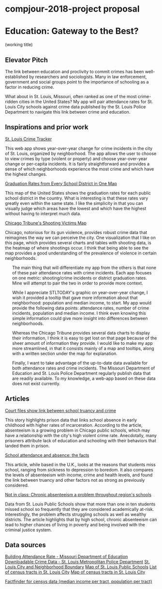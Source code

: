 # compjour-2018-project proposal

<h1>Education: Gateway to the Best?</h1>
<p>(working title)</p>

<h2>Elevator Pitch</h2>
<p>The link between education and proclivity to commit crimes has been well-established by researchers and sociologists. Many in law enforcement, government and social groups point to the importance of schooling as a factor in reducing crime.</p>

<p>What about in St. Louis, Missouri, often ranked as one of the most crime-ridden cities in the United States? My app will pair attendance rates for St. Louis City schools against crime data published by the St. Louis Police Department to navigate this link between crime and education.</p>

<h2>Inspirations and prior work </h2>
<a href="https://graphics.stltoday.com/apps/crime/index.html">St. Louis Crime Tracker</a> 
<p>This web app shows year-over-year change for crime incidents in the city of St. Louis, organized by neighborhood. The app allows the user to choose to view crimes by type (violent or property) and choose year-over-year change or per-capita incidents. It is fairly straightforward and provides a sense of which neighborhoods experience the most crime and which have the highest changes.</p>

<a href="http://hechingerreport.org/the-gradation-rates-from-every-school-district-in-one-map/">Graduation Rates from Every School District in One Map</a> 
<p>This map of the United States shows the graduation rates for each public school district in the country. What is interesting is that these rates vary greatly even within the same state. I like the simplicity in that you can visually judge which areas have the lowest and which have the highest without having to interpret much data.</p>

<a href="http://www.chicagotribune.com/news/data/ct-shooting-victims-map-charts-htmlstory.html">Chicago Tribune's Shooting Victims Map</a> 
<p>Chicago, notorious for its gun violence, provides robust crime data that reimagines the way we can perceive the city. One visualization that I like on this page, which provides several charts and tables with shooting data, is the heatmap of where shootings occur. I think that being able to see the map provides a good understanding of the prevalence of violence in certain neighborhoods. </p>

<ul>The main thing that will differentiate my app from the others is that none of these pair attendance rates with crime incidents. Each app focuses on one metric: shooting/crime incidents or district graduation rates. Mine will attempt to pair the two in order to provide more context.</ul>
<ul>While I appreciate STLTODAY's graphic on year-over-year change, I wish it provided a tooltip that gave more information about that neighborhood: population and median income, to start. My app would provide the following data points: attendance rates, number of crime incidents, population and median income. I think even knowing this simple information could give more insight into differences between neighborhoods.</ul>
<ul>Whereas the Chicago Tribune provides several data charts to display their information, I think it is easy to get lost on that page because of the sheer amount of information they provide. I would like to make my app more streamlined, in that it consists mainly of a map and tooltips, along with a written section under the map for explanation.</ul>
<ul>Finally, I want to take advantage of the up-to-date data available for both attendance rates and crime incidents. The Missouri Department of Education and St. Louis Police Department regularly publish data that are readily available. To my knowledge, a web-app based on these data does not exist currently.</ul>

<h2>Articles</h2>
<a href="http://articles.chicagotribune.com/2013-02-19/news/ct-met-prison-truancy-20130219_1_much-school-public-schools-grades">Court files show link between school truancy and crime</a> <p>This story highlights prison data that links school absence in early childhood with higher rates of incarceration. According to the article, absenteeism is a growing problem in Chicago public schools, which may have a relationship with the city's high violent crime rate. Anecdotally, many prisoners attribute lack of education and schooling with their behaviors that landed them in prison.</p>

<a href="http://www.bbc.com/news/stories-42254527">School attendance and absence: the facts </a> <p>This article, while based in the U.K., looks at the reasons that students miss school, ranging from sickness to depression to boredom. It also compares the levels of absenteeism with income, crime and health levels, and found the link between truancy and other factors not as strong as previously considered.</p>

<a href="http://www.stltoday.com/news/local/education/not-in-class-chronic-absenteeism-a-problem-throughout-region-s/article_7d8e0e34-4394-5ea8-9561-33299db1fe07.html">Not in class: Chronic absenteeism a problem throughout region's schools </a> <p>Data from St. Louis Public Schools show that more than one in ten students missed school so frequently that they are considered academically at-risk. Interestingly, the problem affects struggling schools as well as wealthy districts. The article highlights that by high school, chronic absenteeism can lead to higher chances of living in poverty and being involved with the criminal justice system.</p>

<h2>Data sources</h2>
<a href="https://mcds.dese.mo.gov/guidedinquiry/District%20and%20Building%20Student%20Indicators/Building%20Attendance%20Rate.aspx">Building Attendance Rate - Missouri Department of Education</a>
<a href="http://www.slmpd.org/Crimereports.shtml">Downloadable Crime Data - St. Louis Metropolitan Police Department</a>
<a href="https://www.stlouis-mo.gov/data/boundaries/ward-neighborhood-boundaries.cfm">St. Louis City and Neighborhood Boundary</a>
<a href="https://www.slps.org/domain/5">Map of St. Louis Public Schools</a>
<a href="https://www2.census.gov/geo/maps/dc10map/tract/st29_mo/c29510_st_louis_city/DC10CT_C29510_CT2MS.txt">List of census tracts in St. Louis City</a>
<a href="https://www2.census.gov/geo/maps/dc10map/tract/st29_mo/c29510_st_louis_city/DC10CT_C29510_001.pdf">Map of census tracts in St. Louis City</a>

<a href="https://factfinder.census.gov/faces/nav/jsf/pages/community_facts.xhtml">Factfinder for censys data (median income per tract, population per tract)</a>